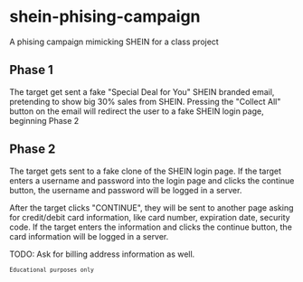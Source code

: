 # shein-phising-campaign

A phising campaign mimicking SHEIN for a class project

## Phase 1
The target get sent a fake "Special Deal for You" SHEIN branded email, pretending to show big 30% sales from SHEIN. Pressing the "Collect All" button on the email will redirect the user to a fake SHEIN login page, beginning Phase 2

## Phase 2
The target gets sent to a fake clone of the SHEIN login page. If the target enters a username and password into the login page and clicks the continue button, the username and password will be logged in a server.

After the target clicks "CONTINUE", they will be sent to another page asking for credit/debit card information, like card number, expiration date, security code. If the target enters the information and clicks the continue button, the card information will be logged in a server.

TODO: Ask for billing address information as well.

<sub>`Educational purposes only`</sub>